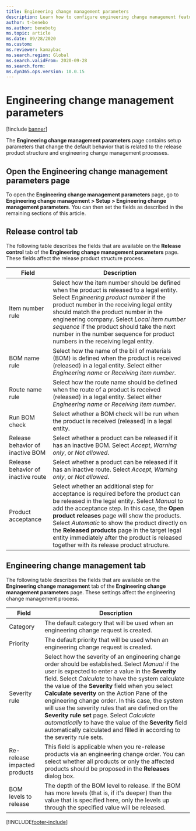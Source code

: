 ```yaml
---
title: Engineering change management parameters
description: Learn how to configure engineering change management features for Microsoft Dynamics 365 Supply Chain Management with an outline on the release control tab.
author: t-benebo
ms.author: benebotg
ms.topic: article
ms.date: 09/28/2020
ms.custom:
ms.reviewer: kamaybac
ms.search.region: Global
ms.search.validFrom: 2020-09-28
ms.search.form:
ms.dyn365.ops.version: 10.0.15
---
```


# Engineering change management parameters

[!include [banner](../includes/banner.md)]

The **Engineering change management parameters** page contains setup parameters that change the default behavior that is related to the release product structure and engineering change management processes.

## Open the Engineering change management parameters page

To open the **Engineering change management parameters** page, go to **Engineering change management \> Setup \> Engineering change management parameters**. You can then set the fields as described in the remaining sections of this article.

## Release control tab

The following table describes the fields that are available on the **Release control** tab of the **Engineering change management parameters** page. These fields affect the release product structure process.

| Field | Description |
|---|---|
| Item number rule | Select how the item number should be defined when the product is released to a legal entity. Select *Engineering product number* if the product number in the receiving legal entity should match the product number in the engineering company. Select *Local item number sequence* if the product should take the next number in the number sequence for product numbers in the receiving legal entity. |
| BOM name rule | Select how the name of the bill of materials (BOM) is defined when the product is received (released) in a legal entity. Select either *Engineering name* or *Receiving item number*. |
| Route name rule | Select how the route name should be defined when the route of a product is received (released) in a legal entity. Select either *Engineering name* or *Receiving item number*. |
| Run BOM check | Select whether a BOM check will be run when the product is received (released) in a legal entity. |
| Release behavior of inactive BOM | Select whether a product can be released if it has an inactive BOM. Select *Accept*, *Warning only*, or *Not allowed*. |
| Release behavior of inactive route | Select whether a product can be released if it has an inactive route. Select *Accept*, *Warning only*, or *Not allowed*.|
| Product acceptance | Select whether an additional step for acceptance is required before the product can be released in the legal entity. Select *Manual* to add the acceptance step. In this case, the **Open product releases** page will show the products. Select *Automatic* to show the product directly on the **Released products** page in the target legal entity immediately after the product is released together with its release product structure. |

## Engineering change management tab

The following table describes the fields that are available on the **Engineering change management** tab of the **Engineering change management parameters** page. These settings affect the engineering change management process.

| Field | Description |
|---|---|
| Category | The default category that will be used when an engineering change request is created. |
| Priority | The default priority that will be used when an engineering change request is created. |
| Severity rule | Select how the severity of an engineering change order should be established. Select *Manual* if the user is expected to enter a value in the **Severity** field. Select *Calculate* to have the system calculate the value of the **Severity** field when you select **Calculate severity** on the Action Pane of the engineering change order. In this case, the system will use the severity rules that are defined on the **Severity rule set** page. Select *Calculate automatically* to have the value of the **Severity** field automatically calculated and filled in according to the severity rule sets. |
| Re-release impacted products | This field is applicable when you re-release products via an engineering change order. You can select whether all products or only the affected products should be proposed in the **Releases** dialog box. |
| BOM levels to release | The depth of the BOM level to release. If the BOM has more levels (that is, if it's deeper) than the value that is specified here, only the levels up through the specified value will be released. |


[!INCLUDE[footer-include](../../includes/footer-banner.md)]